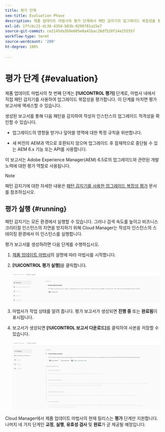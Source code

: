 ```yaml
---
title: 평가 단계
seo-title: Evaluation Phase
description: 제품 업데이트 마법사의 평가 단계에서 패턴 감지기의 업그레이드 복잡성을 평가하는 방법에 대해 알아봅니다.
exl-id: 1ffcbc21-dc36-435d-b83b-0209f81a15e7
source-git-commit: ce2145da3b9e605e8a41bac28df520f14e255557
workflow-type: tm+mt
source-wordcount: '289'
ht-degree: 100%

---
```



# 평가 단계 {#evaluation}

제품 업데이트 마법사의 첫 번째 단계는 **[!UICONTROL 평가]** 단계로, 마법사 내에서 직접 패턴 감지기를 사용하여 업그레이드 복잡성을 평가합니다. 이 단계를 마치면 평가 보고서에 액세스할 수 있습니다.

생성된 보고서를 통해 다음 패턴을 감지하여 작성자 인스턴스의 업그레이드 적격성을 확인할 수 있습니다.

* 업그레이드의 영향을 받거나 덮어쓸 영역에 대한 특정 규칙을 위반합니다.

* 새 버전의 AEM과 역으로 호환되지 않으며 업그레이드 후 잠재적으로 중단될 수 있는 AEM 6.x 기능 또는 API를 사용합니다.

이 보고서는 Adobe Experience Manager(AEM) 6.5로의 업그레이드와 관련된 개발 노력에 대한 평가 역할로 사용됩니다.

>[!NOTE]
>
>패턴 감지기에 대한 자세한 내용은 [패턴 감지기를 사용한 업그레이드 복잡성 평가](https://experienceleague.adobe.com/docs/experience-manager-65/deploying/upgrading/pattern-detector.html?lang=ko) 문서를 참조하십시오.

## 평가 실행 {#running}

패턴 감지기는 모든 환경에서 실행할 수 있습니다. 그러나 검색 속도를 높이고 비즈니스 크리티컬 인스턴스의 지연을 방지하기 위해 Cloud Manager는 작성자 인스턴스의 스테이징 환경에서 이 인스턴스를 실행합니다.

평가 보고서를 생성하려면 다음 단계를 수행하십시오.

1. [제품 업데이트 마법사](/help/product-update-wizard/overview.md)의 설명에 따라 마법사를 시작합니다.

1. **[!UICONTROL 평가 실행]**&#x200B;을 클릭합니다.

   ![평가 실행](/help/assets/Run-Evaluation.png)

1. 마법사가 작업 상태를 알려 줍니다. 평가 보고서가 생성되면 **진행 중** 또는 **완료됨**&#x200B;이 표시됩니다.

1. 보고서가 생성되면 **[!UICONTROL 보고서 다운로드]**&#x200B;를 클릭하여 사본을 저장할 수 있습니다.

   ![보고서 생성됨](/help/assets/Evaluation-1.png)

Cloud Manager에서 제품 업데이트 마법사의 현재 릴리스는 **평가** 단계만 지원합니다. 나머지 네 가지 단계인 **교정**, **실행**, **유효성 검사** 및 **완료**&#x200B;가 곧 제공될 예정입니다.
